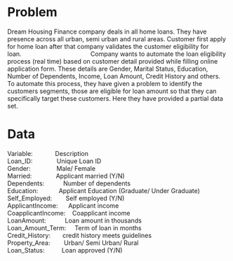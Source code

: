 # Problem
Dream Housing Finance company deals in all home loans. They have presence across all urban, semi urban and rural areas. Customer first apply for home loan after that company validates the customer eligibility for loan.&nbsp;&nbsp;&nbsp;&nbsp;&nbsp;&nbsp;&nbsp;&nbsp;&nbsp;&nbsp;&nbsp;&nbsp;&nbsp;&nbsp;&nbsp;&nbsp;&nbsp;&nbsp;&nbsp;&nbsp;&nbsp;&nbsp;&nbsp;&nbsp;&nbsp;&nbsp;&nbsp;&nbsp;&nbsp;&nbsp;&nbsp;&nbsp;&nbsp;&nbsp;&nbsp;&nbsp;&nbsp;&nbsp;&nbsp;
Company wants to automate the loan eligibility process (real time) based on customer detail provided while filling online application form. These details are Gender, Marital Status, Education, Number of Dependents, Income, Loan Amount, Credit History and others. To automate this process, they have given a problem to identify the customers segments, those are eligible for loan amount so that they can specifically target these customers. Here they have provided a partial data set.

# Data

Variable:&nbsp;&nbsp;&nbsp;&nbsp;&nbsp;&nbsp;&nbsp;&nbsp;&nbsp;&nbsp;&nbsp;&nbsp;&nbsp;Description  
Loan_ID:&nbsp;&nbsp;&nbsp;&nbsp;&nbsp;&nbsp;&nbsp;&nbsp;&nbsp;&nbsp;&nbsp;&nbsp;&nbsp;&nbsp;Unique Loan ID  
Gender:&nbsp;&nbsp;&nbsp;&nbsp;&nbsp;&nbsp;&nbsp;&nbsp;&nbsp;&nbsp;&nbsp;&nbsp;&nbsp;&nbsp;&nbsp;Male/ Female  
Married:&nbsp;&nbsp;&nbsp;&nbsp;&nbsp;&nbsp;&nbsp;&nbsp;&nbsp;&nbsp;&nbsp;&nbsp;&nbsp;&nbsp;Applicant married (Y/N)  
Dependents:&nbsp;&nbsp;&nbsp;&nbsp;&nbsp;&nbsp;&nbsp;&nbsp;&nbsp;&nbsp;&nbsp;Number of dependents  
Education:&nbsp;&nbsp;&nbsp;&nbsp;&nbsp;&nbsp;&nbsp;&nbsp;&nbsp;&nbsp;&nbsp;&nbsp;Applicant Education (Graduate/ Under Graduate)  
Self_Employed:&nbsp;&nbsp;&nbsp;&nbsp;&nbsp;&nbsp;&nbsp;&nbsp;Self employed (Y/N)  
ApplicantIncome:&nbsp;&nbsp;&nbsp;&nbsp;&nbsp;&nbsp;Applicant income  
CoapplicantIncome:&nbsp;&nbsp;&nbsp;&nbsp;Coapplicant income  
LoanAmount:&nbsp;&nbsp;&nbsp;&nbsp;&nbsp;&nbsp;&nbsp;&nbsp;&nbsp;&nbsp;&nbsp;Loan amount in thousands  
Loan_Amount_Term:&nbsp;&nbsp;&nbsp;&nbsp;&nbsp;Term of loan in months  
Credit_History:&nbsp;&nbsp;&nbsp;&nbsp;&nbsp;&nbsp;&nbsp;credit history meets guidelines  
Property_Area:&nbsp;&nbsp;&nbsp;&nbsp;&nbsp;&nbsp;&nbsp;&nbsp;Urban/ Semi Urban/ Rural  
Loan_Status:&nbsp;&nbsp;&nbsp;&nbsp;&nbsp;&nbsp;&nbsp;&nbsp;&nbsp;&nbsp;Loan approved (Y/N)  

